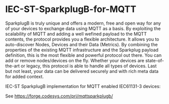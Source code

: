 # IEC-ST-SparkplugB-for-MQTT

SparkplugB is truly unique and offers a modern, free and open way for any of your devices to exchange data using MQTT as a basis. 
By exploiting the scalability of MQTT and adding a well wefined payload to the MQTT contents, the protocol provides you a flexible architecture. It allows you to auto-discover Nodes, Devices and their Data (Metrics). By combining the properties of the existing MQTT infrastructure and the Sparkplug payload definition, this is the most flexible and powerful protocol out there. You can add or remove nodes/devices on the fly. Whether your devices are state-of-the-art or legacy, this protocol is able to handle all types of devices. Last but not least, your data can be delivered securely and with rich meta data for added context.

IEC-ST SparkplugB implementation for MQTT enabled IEC61131-3 devices:

See https://forge.codesys.com/prj/mqttsparkplugb/
